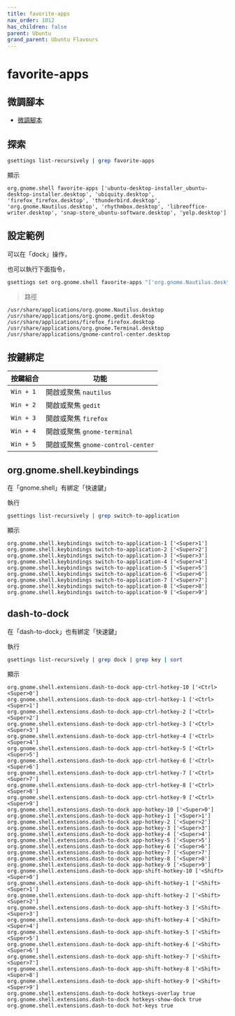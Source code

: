 ```yaml
---
title: favorite-apps
nav_order: 1012
has_children: false
parent: Ubuntu
grand_parent: Ubuntu Flavours
---
```



# favorite-apps

## 微調腳本

* [微調腳本](https://github.com/samwhelp/note-about-ubuntu/tree/gh-pages/_demo/adjustment/part-gnome-shell/gnome-shell-extension-ubuntu-dock)


## 探索

``` sh
gsettings list-recursively | grep favorite-apps
```

顯示

```
org.gnome.shell favorite-apps ['ubuntu-desktop-installer_ubuntu-desktop-installer.desktop', 'ubiquity.desktop', 'firefox_firefox.desktop', 'thunderbird.desktop', 'org.gnome.Nautilus.desktop', 'rhythmbox.desktop', 'libreoffice-writer.desktop', 'snap-store_ubuntu-software.desktop', 'yelp.desktop']
```

## 設定範例

可以在「dock」操作，

也可以執行下面指令，

``` sh
gsettings set org.gnome.shell favorite-apps "['org.gnome.Nautilus.desktop', 'org.gnome.gedit.desktop', 'firefox_firefox.desktop', 'org.gnome.Terminal.desktop', 'gnome-control-center.desktop']"
```

> 路徑

```
/usr/share/applications/org.gnome.Nautilus.desktop
/usr/share/applications/org.gnome.gedit.desktop
/usr/share/applications/firefox_firefox.desktop
/usr/share/applications/org.gnome.Terminal.desktop
/usr/share/applications/gnome-control-center.desktop
```

## 按鍵綁定

| 按鍵組合   | 功能                              |
| --------- | -------------------------------- |
| `Win + 1` | 開啟或聚焦 `nautilus`             |
| `Win + 2` | 開啟或聚焦 `gedit`                |
| `Win + 3` | 開啟或聚焦 `firefox`              |
| `Win + 4` | 開啟或聚焦 `gnome-terminal`       |
| `Win + 5` | 開啟或聚焦 `gnome-control-center` |


## org.gnome.shell.keybindings

在「gnome.shell」有綁定「快速鍵」

執行

``` sh
gsettings list-recursively | grep switch-to-application
```

顯示

```
org.gnome.shell.keybindings switch-to-application-1 ['<Super>1']
org.gnome.shell.keybindings switch-to-application-2 ['<Super>2']
org.gnome.shell.keybindings switch-to-application-3 ['<Super>3']
org.gnome.shell.keybindings switch-to-application-4 ['<Super>4']
org.gnome.shell.keybindings switch-to-application-5 ['<Super>5']
org.gnome.shell.keybindings switch-to-application-6 ['<Super>6']
org.gnome.shell.keybindings switch-to-application-7 ['<Super>7']
org.gnome.shell.keybindings switch-to-application-8 ['<Super>8']
org.gnome.shell.keybindings switch-to-application-9 ['<Super>9']
```

## dash-to-dock

在「dash-to-dock」也有綁定「快速鍵」

執行

``` sh
gsettings list-recursively | grep dock | grep key | sort
```

顯示

```
org.gnome.shell.extensions.dash-to-dock app-ctrl-hotkey-10 ['<Ctrl><Super>0']
org.gnome.shell.extensions.dash-to-dock app-ctrl-hotkey-1 ['<Ctrl><Super>1']
org.gnome.shell.extensions.dash-to-dock app-ctrl-hotkey-2 ['<Ctrl><Super>2']
org.gnome.shell.extensions.dash-to-dock app-ctrl-hotkey-3 ['<Ctrl><Super>3']
org.gnome.shell.extensions.dash-to-dock app-ctrl-hotkey-4 ['<Ctrl><Super>4']
org.gnome.shell.extensions.dash-to-dock app-ctrl-hotkey-5 ['<Ctrl><Super>5']
org.gnome.shell.extensions.dash-to-dock app-ctrl-hotkey-6 ['<Ctrl><Super>6']
org.gnome.shell.extensions.dash-to-dock app-ctrl-hotkey-7 ['<Ctrl><Super>7']
org.gnome.shell.extensions.dash-to-dock app-ctrl-hotkey-8 ['<Ctrl><Super>8']
org.gnome.shell.extensions.dash-to-dock app-ctrl-hotkey-9 ['<Ctrl><Super>9']
org.gnome.shell.extensions.dash-to-dock app-hotkey-10 ['<Super>0']
org.gnome.shell.extensions.dash-to-dock app-hotkey-1 ['<Super>1']
org.gnome.shell.extensions.dash-to-dock app-hotkey-2 ['<Super>2']
org.gnome.shell.extensions.dash-to-dock app-hotkey-3 ['<Super>3']
org.gnome.shell.extensions.dash-to-dock app-hotkey-4 ['<Super>4']
org.gnome.shell.extensions.dash-to-dock app-hotkey-5 ['<Super>5']
org.gnome.shell.extensions.dash-to-dock app-hotkey-6 ['<Super>6']
org.gnome.shell.extensions.dash-to-dock app-hotkey-7 ['<Super>7']
org.gnome.shell.extensions.dash-to-dock app-hotkey-8 ['<Super>8']
org.gnome.shell.extensions.dash-to-dock app-hotkey-9 ['<Super>9']
org.gnome.shell.extensions.dash-to-dock app-shift-hotkey-10 ['<Shift><Super>0']
org.gnome.shell.extensions.dash-to-dock app-shift-hotkey-1 ['<Shift><Super>1']
org.gnome.shell.extensions.dash-to-dock app-shift-hotkey-2 ['<Shift><Super>2']
org.gnome.shell.extensions.dash-to-dock app-shift-hotkey-3 ['<Shift><Super>3']
org.gnome.shell.extensions.dash-to-dock app-shift-hotkey-4 ['<Shift><Super>4']
org.gnome.shell.extensions.dash-to-dock app-shift-hotkey-5 ['<Shift><Super>5']
org.gnome.shell.extensions.dash-to-dock app-shift-hotkey-6 ['<Shift><Super>6']
org.gnome.shell.extensions.dash-to-dock app-shift-hotkey-7 ['<Shift><Super>7']
org.gnome.shell.extensions.dash-to-dock app-shift-hotkey-8 ['<Shift><Super>8']
org.gnome.shell.extensions.dash-to-dock app-shift-hotkey-9 ['<Shift><Super>9']
org.gnome.shell.extensions.dash-to-dock hotkeys-overlay true
org.gnome.shell.extensions.dash-to-dock hotkeys-show-dock true
org.gnome.shell.extensions.dash-to-dock hot-keys true
```

